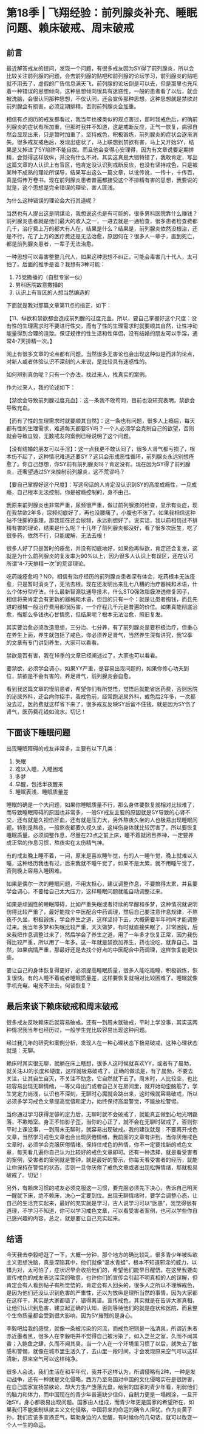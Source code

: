# 第18季 | 飞翔经验：前列腺炎补充、睡眠问题、赖床破戒、周末破戒
## 前言

最近解答戒友的提问，发现一个问题，有很多戒友因为SY得了前列腺炎，所以会比较关注前列腺的问题，会去前列腺的贴吧和前列腺的论坛学习，前列腺炎的贴吧就不用去了，虚假的广告信息满天飞，前列腺的论坛倒是可以去，但是那里也充斥着一种错误的思想倾向，这种思想倾向很具有迷惑性，一般的患者看了以后，就会被洗脑，会很认同那种思想，不仅认同，还会宣传那种思想，这种思想就是禁欲对前列腺会有损害，必须定期排精，否则前列腺炎会加重。

相信有点阅历的戒友都看过，我当年也被类似的观点害过，那时我戒色后，的确前列腺炎的症状有所加重，但那时我并不知道，这是戒断反应，正气一恢复，病邪自然会显现出来，只是暂时加重了，坚持戒色，积极锻炼，前列腺炎的症状会逐渐消失。很多戒友戒色后，发现出症状了，马上联想到禁欲有害，马上又开始SY，结果是又掉进了SY陷阱不能自拔。而且他会变得心安理得，因为有文章说要定期排精，会觉得这样放纵，并没有什么不对。其实这真是大错特错了，我敢肯定，写出这篇文章的人认识上有盲区，他肯定没认识到戒断反应，也没有坚持戒色，只是被某种不成熟的理论所误导，结果写出这么一篇文章，以讹传讹，一传十，十传百，真是假传万卷书。现在前列腺炎患者普遍都接受这个不排精有害的思想，我要说的就是，这个思想是完全错误的理论，害人匪浅。

为什么这种错误的理论会大行其道呢？

当然也有人提出这是阴谋论，我想说这也是有可能的，很多男科医院靠什么赚钱？前列腺炎患者就是他们最大的收入之一，一进去就是一通检查，很多患者检查费都几千，治疗费上万的都大有人在，结果是什么？结果是，前列腺炎依然没根治，还是不行，花了上万的医疗费还是无法治愈，原因何在？很多人一辈子，直到死亡，都是前列腺炎患者，一辈子无法治愈。

一种思想可以毒害整整几代人，如果这种思想不纠正，可能会毒害几十代人，太可怕了。后面的推手是谁？我想有3种可能： 

1. 75党撒播的（自慰专家一伙）
2. 男科医院故意撒播的
3. 认识上有盲区的人想当然编造的 

下面就是我对那篇文章第11点的指正，如下：

【11、纵欲和禁欲都会造成前列腺的过度充血。所以，要自己掌握好这个尺度：没有性的生理需求时不要进行性交，而有了性的生理需求时就要顺其自然，让性冲动能量得到合理的渲泄。保证规律的性生活和性伴侣，没有结婚的朋友可以手淫，通常4-7天排精一次。】

网上有很多文章的论点都有问题，当然很多无害论也会出现这种似是而非的论点，对新人或者体验认识不深刻的人来说，是比较具有迷惑性的。

如何辨别真伪呢？只有一个办法，找过来人，找真实的案例。

作为过来人，我的论述如下：

【禁欲会导致前列腺过度充血】：这一条我不敢苟同，目前也没研究表明，禁欲会导致充血。

【而有了性的生理需求时就要顺其自然】：这一条也有问题，很多人上瘾后，每天都有性的生理需求，难道每天都要SY吗？一个人必须学会克制自己的欲望，否则就会导致自毁，无数戒友的案例已经说明了这个问题。

【没有结婚的朋友可以手淫】：这一点我更不敢认同了，很多人肾气都亏损了，根本伤不起了，这种情况难道还要SY？这只会形成恶性循环，前列腺炎永远别想痊愈了。你自己想想，你SY前有前列腺炎吗？肯定没有。现在因为SY得了前列腺炎，还奢望通过SY来控制前列腺炎，这不荒谬吗？

【要自己掌握好这个尺度】：写这句话的人肯定没认识到SY的高度成瘾性，一旦成瘾，自己根本无法控制，你是被瘾控制的，身不由己。
 
我原来前列腺炎也非常严重，尿频很严重，做过前列腺液的检查，显示有炎症，现在我禁欲2年多，尿频彻底好了，再也没腰痛了，小腹也不涨了。如果我相信这种站不住脚的歪理，那我现在还会尿频，永远别想好了。说实话，我以前相信过不排精有害的理论，结果是什么呢？十几年了前列腺炎都没好，看了很多次医生，吃了很多药，依然不行，只能缓解，无法去根！

很多人好了只是暂时的痊愈，并没有彻底地好，如果他再纵欲，肯定还会复发，这就是为什么前列腺炎的复发率为90%以上，因为很多人认识上有误区，还在认可所谓“4-7天排精一次”的荒谬理论。

吃药能痊愈吗？NO，相信有治疗经历的前列腺炎患者深有体会，吃药根本无法痊愈，只是暂时消炎了，无法去根。现在还发明出来乱七八糟的治疗器械和术语，什么个体分型疗法，什么最新智源肽通导技术，什么STQ强效脂膜渗透修复因子，相信将来肯定会有更新的器械和术语，但目的只有一个：就是让患者掏钱，而且先进的器械一般治疗费用都很厉害，一个疗程几千元是普遍的价位。如果真能彻底治愈，掏那么多钱也心甘情愿，但结果呢？根本无法治愈，照旧复发。

其实要治愈必须改造思想，三分治、七分养，有了前列腺炎是要积极治疗，但重心在养生上面，养生就包括了戒色，你必须养足肾气，当然养生深有讲究，我12季的文章有专门讲到养生，大家可以看看。

禁欲是否有害，我在16季的文章已经阐述过了，大家也可以看看。

要禁欲，必须学会调心，如果YY严重，是容易出现问题的，如果你修心功夫到位，禁欲是不会有害的，养足肾气，前列腺炎会自愈。

看到我这篇文章的慢前患者，希望你们有所觉悟，觉悟后就能省医药费，否则医院的泌尿外科，还会向你招手，我戒色前，经常跑泌尿外科，戒色后2年多，一次都没去过，医药费就这样省下来了，很多戒友反映SY后留不住钱，就是因为SY伤了肾气，医药费花钱如流水。切记！ 

## 下面谈下睡眠问题

出现睡眠障碍的戒友非常多，主要有以下几类： 

1. 失眠
2. 难以入睡，入睡困难
3. 多梦
4. 早醒，包括半夜醒来
5. 睡眠表浅，睡眠质量差

睡眠的确是一个大问题，如果你睡眠质量不行，那么身体要恢复就相对比较难了，而导致睡眠障碍的原因也非常多，一般SY戒友主要的原因就是SY导致的心肾不交，还有就是久视伤肝血，还有就是压力大，另外熬夜久坐的人也极易出现睡眠问题。特别是熬夜，一般熬夜都要久视久坐，这样伤身体就比较厉害了。所以要恢复睡眠质量，必须调整作息，尽量在23点之前上床，睡不着就闭目养神，一定要养成正常的作息习惯，熬夜实在太伤精气神。

有的戒友晚上睡不着，一问，原来是喜欢睡午觉，有的人一睡午觉，晚上就难以入睡，这种经历我也有过，后来我就不睡午觉了，如果不是太累，就不用睡午觉了，否则晚上容易入睡困难。

如果是偶尔一次的睡眠问题，不用太担心，建议调整作息，不要搞得太累，并且要学会调心，不要给自己太大压力，这样睡眠问题就能自动调整过来。

如果是顽固性的睡眠障碍，比如严重失眠或者持续的早醒和多梦，这种情况就说明伤得比较严重了，最好能找个中医配合中药调理，然后自己要注意作息规律，不熬夜不久坐，积极锻炼，学会养生之道，这样坚持下去，大概需要半年时间才能调整过来。我当年多梦和失眠比较严重，天天做梦，有时就直接失眠了，非常困扰，后来我把作息调整过来了，然后学会了养生之道，用了一年多才恢复正常，因为我伤得比较严重，所以用了一年多。这一年就是禁欲加养生，药也没吃，就靠自己。当然，如果病情严重，那最好还是去找个好点的中医配合中药调理，这样恢复能更快些。

要让自己的身体恢复得更好，必须提高睡眠质量，很多人能吃能睡，积极锻炼，恢复很快。有的人睡不着或者睡眠质量差，这样要恢复就相对比较困难了。睡眠就像手机充电，电充不进去，何谈恢复？ 
 
## 最后来谈下赖床破戒和周末破戒

很多戒友反映赖床后就容易破戒，还有一到周末就破戒，平时上学没事，其实这两种情况我当年也经历过，一般学生党比较容易出现这种问题。

经过我几年的研究和案例分析，发现人在一种心理状态下极易破戒，这种心理状态就是：无聊。

赖床时其实很无聊，就躺在床上瞎想，很多人这时候就喜欢YY，或者有了晨勃，就关注JJ的长度和硬度，这样就极易破戒了。正确的做法是，有了晨勃，不要去关注，让其自生自灭，不关注不助念，它自然就下去了。周末时，人比较空，也比较容易出现无聊情绪，一等父母出门或者自己关在房间里，就开始动歪脑筋了，学生党定力尚浅，认识也不深刻，无聊时心魔就会跳出来，这时候就容易破戒，所以必须多学习戒色文章提高觉悟和定力，始终保持高度警觉，不能放松警惕。

当你通过学习获得足够的定力后，无聊时就不会破戒了，就能真正做到心地光明磊落，不欺暗室。身正不怕影子歪，当你的心正了，就不会在无聊时破戒了，否则你平时上课没事，一到周末无聊时，就容易出现破戒。我的建议就是：不要离开戒色文章，当然学习戒色文章也会出现厌倦情绪，我前面的文章有讲到，当你厌倦戒色文章时，必须学会克服厌倦情绪，保持住戒色的热情，你不一定要找新的戒色文章，每天看几遍你自己认为比较好的戒色文章即可。还有一种选择，就是看受害者的案例，受害者的案例就是警钟，就是最好的警示，你每天看受害者的经历，就能让你保持在警惕的状态，否则一旦你厌倦了戒色文章或者出现松懈情绪，那就极易破戒了。切记！

另外，有赖床习惯的戒友必须克服这一习惯，要克服必须先下决心，告诉自己明天一醒就下床，绝不赖床，决心一定要到位。出现无聊情绪时，要学会调整心态，让自己的生活充实起来，最好的充实就是学习，古人说学习可以“医愚”，我觉得很有道理，不学习不知道，你可以学习戒色文章，可以看受害者案例，也可以学些你自己感兴趣的内容，总之，就是要让自己充实起来。

## 结语

今天我去李毅吧逛了一下，大概一分钟，那个地方的确比较乱，很多青少年被纵欲主义思想洗脑，真是深陷其中，他们就像“温水青蛙”，根本不知道邪淫的威力，以错为对，太可怕了，症状迟早会收拾他们的，希望他们能早日醒悟。在这里我要向宣传戒色的戒友表达深深的敬意，也许你们的宣传会引起不明真相的人的误解，但肯定会有人看到帖子有所觉悟的，肯定会有人回头的，很多人之所以不理解戒色，是因为他们还没认识到危害的严重性，还以为放纵是理所当然的事情，因为大家都在这样干，其实是大家都错了，错得离谱。宣传戒色，其实就是在告诉大家真相，让他们认识到危害，建立起正确的认知，否则等待他们的就是症状和医院，而且整个生命质量都会受到很大影响，因为SY摧残的是身心。

李毅吧给我的感觉，就像一条被污染的河流，而戒色吧则是一泓清泉，所谓近朱者赤近墨者黑，很多人在李毅吧并不觉得自己被污染了，如入芝兰之室，久而不闻其香；入鲍鱼之肆，久而不闻其臭。当一个人在一个环境里习惯了以后，就失去了敏感和警惕，就像在城市里生活久了，去山里一段时间，才会发现原来空气可以这样清新，原来空气可以这样纯净。

很多人会说，我们生活在和平年代，我并不这样认为，所谓侵略有2种，一种是发动战争，还有一种就是文化侵略，西方乃至岛国对中国的文化侵略实在是很厉害，在自己国家宣扬禁欲论，却大力生产堕落光盘，给别的国家的青少年看，削弱他们的脑力和体力，而中国现在的青少年普遍缺少信仰，自制力更是一塌糊涂，一旦开始SY，身心都极易出现问题。国家由人组成，而青少年更是国家的希望所在，如果我们不能抵制纵欲主义文化侵略，中国将来的命运的确令人担忧。作为炎黄子孙，我们应该多宣扬正气，帮助身边的人觉醒，有时候你的几句话，就可以改变一个人一生的命运。
